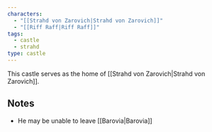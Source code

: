 ```yaml
---
characters:
  - "[[Strahd von Zarovich|Strahd von Zarovich]]"
  - "[[Riff Raff|Riff Raff]]"
tags:
  - castle
  - strahd
type: castle
---
```



This castle serves as the home of [[Strahd von Zarovich|Strahd von Zarovich]].

## Notes
- He may be unable to leave [[Barovia|Barovia]]